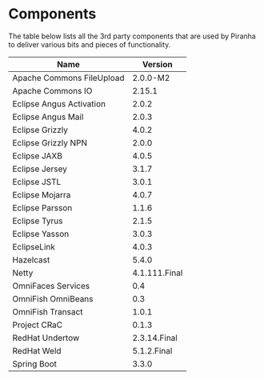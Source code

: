 # Components

The table below lists all the 3rd party components that are used by Piranha to
deliver various bits and pieces of functionality.

| Name                      | Version       |
|---------------------------|---------------|
| Apache Commons FileUpload | 2.0.0-M2      |
| Apache Commons IO         | 2.15.1        |
| Eclipse Angus Activation  | 2.0.2         |
| Eclipse Angus Mail        | 2.0.3         |
| Eclipse Grizzly           | 4.0.2         |
| Eclipse Grizzly NPN       | 2.0.0         |
| Eclipse JAXB              | 4.0.5         |
| Eclipse Jersey            | 3.1.7         |
| Eclipse JSTL              | 3.0.1         |
| Eclipse Mojarra           | 4.0.7         |
| Eclipse Parsson           | 1.1.6         |
| Eclipse Tyrus             | 2.1.5         |
| Eclipse Yasson            | 3.0.3         |
| EclipseLink               | 4.0.3         |
| Hazelcast                 | 5.4.0         |
| Netty                     | 4.1.111.Final |
| OmniFaces Services        | 0.4           |
| OmniFish OmniBeans        | 0.3           |
| OmniFish Transact         | 1.0.1         |
| Project CRaC              | 0.1.3         |
| RedHat Undertow           | 2.3.14.Final  |
| RedHat Weld               | 5.1.2.Final   |
| Spring Boot               | 3.3.0         |

